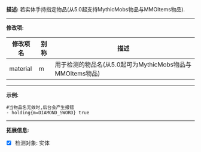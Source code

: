 **描述:** 若实体手持指定物品(从5.0起支持MythicMobs物品与MMOItems物品).

---

**修改项:**

| 修改项名  | 别称           | 描述                      |
| --------- | -------------- | ------------------------- |
| material  | m       | 用于检测的物品名(从5.0起可为MythicMobs物品与MMOItems物品) |

---

**示例:**

```
#当物品名无效时,后台会产生报错
- holding{m=DIAMOND_SWORD} true
```

---

**拓展信息:**

- [x] 检测对象: 实体